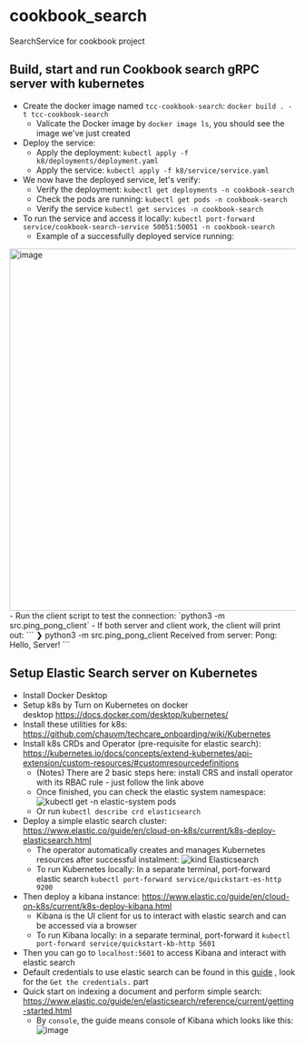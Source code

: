 # cookbook_search
SearchService for cookbook project

## Build, start and run Cookbook search gRPC server with kubernetes
- Create the docker image named `tcc-cookbook-search`: `docker build . -t tcc-cookbook-search`
    - Valicate the Docker image by `docker image ls`, you should see the image we've just created
- Deploy the service:
    - Apply the deployment: `kubectl apply -f k8/deployments/deployment.yaml`
    - Apply the service: `kubectl apply -f k8/service/service.yaml`
- We now have the deployed service, let's verify:
    - Verify the deployment: `kubectl get deployments -n cookbook-search`
    - Check the pods are running: `kubectl get pods -n cookbook-search`
    - Verify the service `kubectl get services -n cookbook-search`
- To run the service and access it locally: `kubectl port-forward service/cookbook-search-service 50051:50051 -n cookbook-search`
    - Example of a successfully deployed service running:
<img width="637" alt="image" src="https://github.com/user-attachments/assets/9a1064b0-1ee6-47c4-b4a0-86ffc323e8a8" />
- Run the client script to test the connection: `python3 -m src.ping_pong_client`
    - If both server and client work, the client will print out:
```
❯ python3 -m src.ping_pong_client
Received from server: Pong: Hello, Server!
```


## Setup Elastic Search server on Kubernetes
- Install Docker Desktop
- Setup k8s by Turn on Kubernetes on docker desktop https://docs.docker.com/desktop/kubernetes/
- Install these utilities for k8s: https://github.com/chauvm/techcare_onboarding/wiki/Kubernetes 
- Install k8s CRDs and Operator (pre-requisite for elastic search): https://kubernetes.io/docs/concepts/extend-kubernetes/api-extension/custom-resources/#customresourcedefinitions 
    - (Notes) There are 2 basic steps here: install CRS and install operator with its RBAC rule - just follow the link above
    - Once finished, you can check the elastic system namespace:
      ![kubectl get -n elastic-system pods](https://github.com/user-attachments/assets/79c56c3c-19e0-4505-9278-3ce699adc339)
    - Or run `kubectl describe crd elasticsearch`    
- Deploy a simple elastic search cluster: https://www.elastic.co/guide/en/cloud-on-k8s/current/k8s-deploy-elasticsearch.html 
    - The operator automatically creates and manages Kubernetes resources after successful instalment:
      ![kind Elasticsearch](https://github.com/user-attachments/assets/5b0e7128-38ad-4a2e-9747-78a40828dee0)
    - To run Kubernetes locally: In a separate terminal, port-forward elastic search `kubectl port-forward service/quickstart-es-http 9200`
- Then deploy a kibana instance: https://www.elastic.co/guide/en/cloud-on-k8s/current/k8s-deploy-kibana.html
    - Kibana is the UI client for us to interact with elastic search and can be accessed via a browser
    - To run Kibana locally: in a separate terminal, port-forward it `kubectl port-forward service/quickstart-kb-http 5601`
- Then you can go to `localhost:5601` to access Kibana and interact with elastic search
- Default credentials to use elastic search can be found in this [guide](https://www.elastic.co/guide/en/cloud-on-k8s/current/k8s-deploy-elasticsearch.html) , look for the `Get the credentials.` part
- Quick start on indexing a document and perform simple search: https://www.elastic.co/guide/en/elasticsearch/reference/current/getting-started.html
    -  By `console`, the guide means console of Kibana which looks like this:
      ![image](https://github.com/user-attachments/assets/42598351-303e-4343-82ad-58d06d48b83a)



